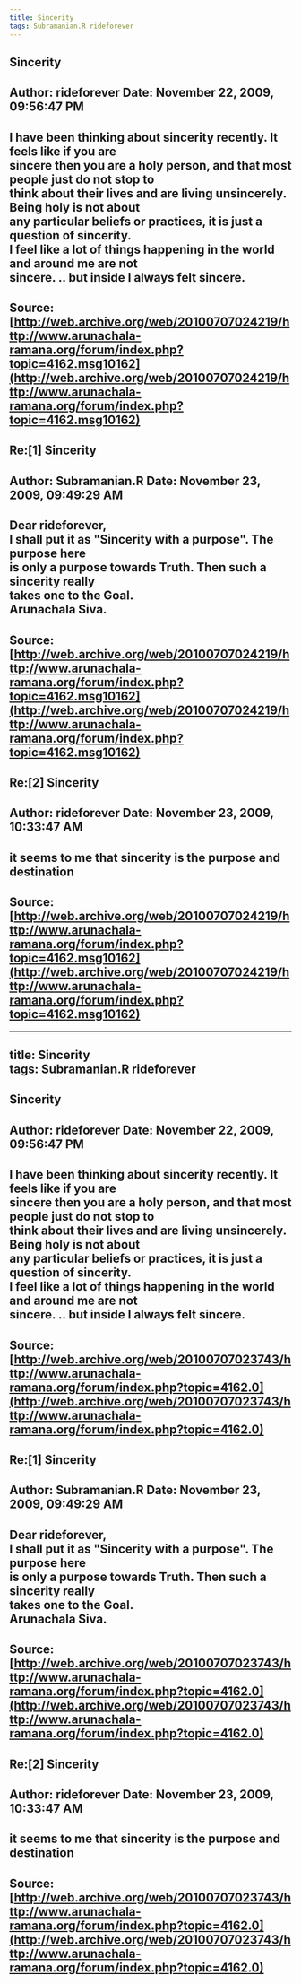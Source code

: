 ```yaml
--- 
title: Sincerity   
tags: Subramanian.R rideforever  
---  
```

## Sincerity  
Author: rideforever         Date: November 22, 2009, 09:56:47 PM  
---  
I have been thinking about sincerity recently. It feels like if you are  
sincere then you are a holy person, and that most people just do not stop to  
think about their lives and are living unsincerely. Being holy is not about  
any particular beliefs or practices, it is just a question of sincerity.   
I feel like a lot of things happening in the world and around me are not  
sincere. .. but inside I always felt sincere.
 ---  
Source:[http://web.archive.org/web/20100707024219/http://www.arunachala-ramana.org/forum/index.php?topic=4162.msg10162](http://web.archive.org/web/20100707024219/http://www.arunachala-ramana.org/forum/index.php?topic=4162.msg10162)   
---  

## Re:[1] Sincerity  
Author: Subramanian.R       Date: November 23, 2009, 09:49:29 AM  
---  
Dear rideforever,   
I shall put it as "Sincerity with a purpose". The purpose here   
is only a purpose towards Truth. Then such a sincerity really   
takes one to the Goal.   
Arunachala Siva.
 ---  
Source:[http://web.archive.org/web/20100707024219/http://www.arunachala-ramana.org/forum/index.php?topic=4162.msg10162](http://web.archive.org/web/20100707024219/http://www.arunachala-ramana.org/forum/index.php?topic=4162.msg10162)   
---  

## Re:[2] Sincerity  
Author: rideforever         Date: November 23, 2009, 10:33:47 AM  
---  
it seems to me that sincerity is the purpose and destination
 ---  
Source:[http://web.archive.org/web/20100707024219/http://www.arunachala-ramana.org/forum/index.php?topic=4162.msg10162](http://web.archive.org/web/20100707024219/http://www.arunachala-ramana.org/forum/index.php?topic=4162.msg10162)   
---  

--- 
title: Sincerity   
tags: Subramanian.R rideforever  
---  
## Sincerity  
Author: rideforever         Date: November 22, 2009, 09:56:47 PM  
---  
I have been thinking about sincerity recently. It feels like if you are  
sincere then you are a holy person, and that most people just do not stop to  
think about their lives and are living unsincerely. Being holy is not about  
any particular beliefs or practices, it is just a question of sincerity.   
I feel like a lot of things happening in the world and around me are not  
sincere. .. but inside I always felt sincere.
 ---  
Source:[http://web.archive.org/web/20100707023743/http://www.arunachala-ramana.org/forum/index.php?topic=4162.0](http://web.archive.org/web/20100707023743/http://www.arunachala-ramana.org/forum/index.php?topic=4162.0)   
---  

## Re:[1] Sincerity  
Author: Subramanian.R       Date: November 23, 2009, 09:49:29 AM  
---  
Dear rideforever,   
I shall put it as "Sincerity with a purpose". The purpose here   
is only a purpose towards Truth. Then such a sincerity really   
takes one to the Goal.   
Arunachala Siva.
 ---  
Source:[http://web.archive.org/web/20100707023743/http://www.arunachala-ramana.org/forum/index.php?topic=4162.0](http://web.archive.org/web/20100707023743/http://www.arunachala-ramana.org/forum/index.php?topic=4162.0)   
---  

## Re:[2] Sincerity  
Author: rideforever         Date: November 23, 2009, 10:33:47 AM  
---  
it seems to me that sincerity is the purpose and destination
 ---  
Source:[http://web.archive.org/web/20100707023743/http://www.arunachala-ramana.org/forum/index.php?topic=4162.0](http://web.archive.org/web/20100707023743/http://www.arunachala-ramana.org/forum/index.php?topic=4162.0)   
---  

